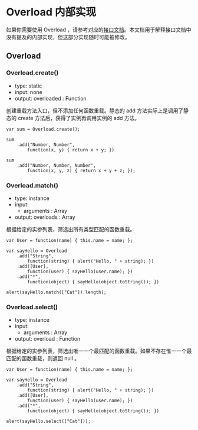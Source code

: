 # Overload 内部实现

如果你需要使用 Overload ，请参考对应的<a href="Overload_Features.text">接口文档</a>。本文档用于解释接口文档中没有提及的内部实现，但这部分实现随时可能被修改。

## Overload

### Overload.create()

* type: static
* input: none
* output: overloaded : Function

创建重载方法入口，但不添加任何函数重载。静态的 add 方法实际上是调用了静态的 create 方法后，获得了实例再调用实例的 add 方法。

	var sum = Overload.create();
	
	sum
		.add("Number, Number",
			function(x, y) { return x + y; })
	
	sum
		.add("Number, Number, Number",
			function(x, y, z) { return x + y + z; });

### Overload.match()

* type: instance
* input:
	* arguments : Array
* output: overloads : Array

根据给定的实参列表，筛选出所有类型匹配的函数重载。

	var User = function(name) { this.name = name; };
	
	var sayHello = Overload
		.add("String",
			function(string) { alert("Hello, " + string); }) 
		.add([User],
			function(user) { sayHello(user.name); })
		.add("*",
			function(object) { sayHello(object.toString()); })
	
	alert(sayHello.match(["Cat"]).length);

### Overload.select()

* type: instance
* input:
	* arguments : Array
* output: overload : Function

根据给定的实参列表，筛选出唯一一个最匹配的函数重载。如果不存在惟一一个最匹配的函数重载，则返回 null 。

	var User = function(name) { this.name = name; };
	
	var sayHello = Overload
		.add("String",
			function(string) { alert("Hello, " + string); }) 
		.add([User],
			function(user) { sayHello(user.name); })
		.add("*",
			function(object) { sayHello(object.toString()); })
	
	alert(sayHello.select(["Cat"]));
